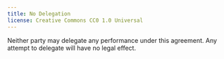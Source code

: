 ```yaml
---
title: No Delegation
license: Creative Commons CC0 1.0 Universal
---
```


Neither party may delegate any performance under this agreement.  Any attempt to delegate will have no legal effect.
